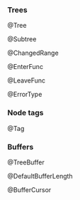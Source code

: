 ### Trees

@Tree

@Subtree

@ChangedRange

@EnterFunc

@LeaveFunc

@ErrorType

### Node tags

@Tag

### Buffers

@TreeBuffer

@DefaultBufferLength

@BufferCursor
